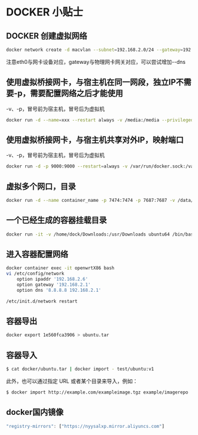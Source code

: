 # DOCKER 小贴士

## DOCKER 创建虚拟网络
```bash
docker network create -d macvlan --subnet=192.168.2.0/24 --gateway=192.168.2.1  -o parent=eth0 macnet
```
注意eth0与网卡设备对应，gateway与物理网卡网关对应，可以尝试增加--dns

## 使用虚拟桥接网卡，与宿主机在同一网段，独立IP不需要-p，需要配置网络之后才能使用
-v、-p，冒号前为宿主机，冒号后为虚拟机
```bash
docker run -d --name=xxx --restart always -v /media:/media --privileged --network macnet --ip 192.168.2.7 sulinggg/xxx:x86_64  /sbin/init
```

## 使用虚拟桥接网卡，与宿主机共享对外IP，映射端口
-v、-p，冒号前为宿主机，冒号后为虚拟机
```bash
docker run -d -p 9000:9000 --restart=always -v /var/run/docker.sock:/var/run/docker.sock --name prtainer-test portainer/portainer
```
## 虚拟多个网口，目录
```bash
docker run -d --name container_name -p 7474:7474 -p 7687:7687 -v /data/neo4j/data:/data -v /data/neo4j/logs:/logs -v /data/neo4j/conf:/var/lib/neo4j/conf -v /data/neo4j/import:/var/lib/neo4j/import --env NEO4J_AUTH=neo4j/password neo4j
```

## 一个已经生成的容器挂载目录
```bash
docker run -it -v /home/dock/Downloads:/usr/Downloads ubuntu64 /bin/bash
```

## 进入容器配置网络
```bash
docker container exec -it openwrtX86 bash
vi /etc/config/network
	option ipaddr '192.168.2.6'                                                                                                                         
	option gateway '192.168.2.1'                                                                                                                         
	option dns '8.8.8.8 192.168.2.1'                                                                                                                         
 
/etc/init.d/network restart
```


## 容器导出
```bash
docker export 1e560fca3906 > ubuntu.tar
```

## 容器导入
```bash
$ cat docker/ubuntu.tar | docker import - test/ubuntu:v1
```
此外，也可以通过指定 URL 或者某个目录来导入，例如：
```bash
$ docker import http://example.com/exampleimage.tgz example/imagerepo
```
## docker国内镜像
```js
"registry-mirrors": ["https://nyysalxp.mirror.aliyuncs.com"]
```
